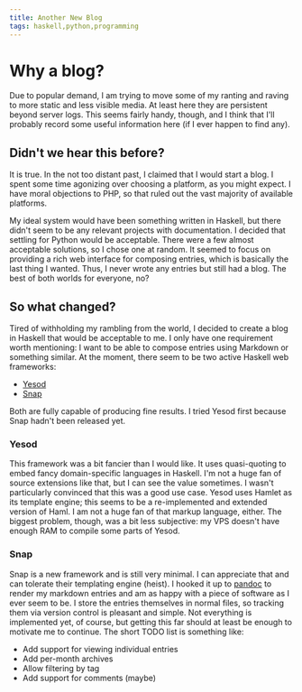 ```yaml
---
title: Another New Blog
tags: haskell,python,programming
---
```


Why a blog?
===========

Due to popular demand, I am trying to move some of my ranting and
raving to more static and less visible media.  At least here they are
persistent beyond server logs.  This seems fairly handy, though, and I
think that I'll probably record some useful information here (if I
ever happen to find any).

Didn't we hear this before?
---------------------------

It is true.  In the not too distant past, I claimed that I would start
a blog.  I spent some time agonizing over choosing a platform, as you
might expect.  I have moral objections to PHP, so that ruled out the
vast majority of available platforms.

My ideal system would have been something written in Haskell, but
there didn't seem to be any relevant projects with documentation.  I
decided that settling for Python would be acceptable.  There were a
few almost acceptable solutions, so I chose one at random.  It seemed
to focus on providing a rich web interface for composing entries,
which is basically the last thing I wanted.  Thus, I never wrote any
entries but still had a blog.  The best of both worlds for everyone,
no?

So what changed?
----------------

Tired of withholding my rambling from the world, I decided to create a
blog in Haskell that would be acceptable to me.  I only have one
requirement worth mentioning: I want to be able to compose entries
using Markdown or something similar.  At the moment, there seem to be
two active Haskell web frameworks:

  * [Yesod](http://docs.yesodweb.com/yesod/ "Yesod")
  * [Snap](http://snapframework.com/ "Snap")

Both are fully capable of producing fine results.  I tried Yesod first
because Snap hadn't been released yet.

### Yesod

This framework was a bit fancier than I would like.  It uses
quasi-quoting to embed fancy domain-specific languages in Haskell.
I'm not a huge fan of source extensions like that, but I can see the
value sometimes.  I wasn't particularly convinced that this was a good
use case.  Yesod uses Hamlet as its template engine; this seems to be
a re-implemented and extended version of Haml.  I am not a huge fan of
that markup language, either.  The biggest problem, though, was a bit
less subjective: my VPS doesn't have enough RAM to compile some parts
of Yesod.

### Snap

Snap is a new framework and is still very minimal.  I can appreciate
that and can tolerate their templating engine (heist).  I hooked it up
to [pandoc](http://johnmacfarlane.net/pandoc/) to render my markdown
entries and am as happy with a piece of software as I ever seem to be.
I store the entries themselves in normal files, so tracking them via
version control is pleasant and simple.  Not everything is implemented
yet, of course, but getting this far should at least be enough to
motivate me to continue.  The short TODO list is something like:

 * Add support for viewing individual entries
 * Add per-month archives
 * Allow filtering by tag
 * Add support for comments (maybe)

